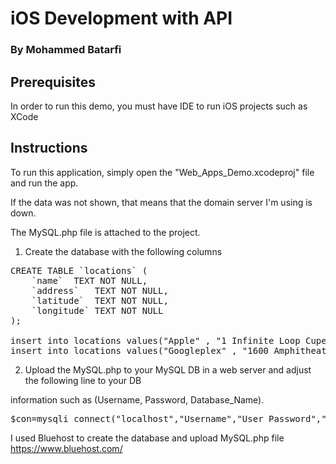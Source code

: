 # iOS Development with API

### By Mohammed Batarfi

## Prerequisites

In order to run this demo, you must have IDE to run iOS projects such as XCode


## Instructions

To run this application, simply open the "Web_Apps_Demo.xcodeproj" file and run the app.

If the data was not shown, that means that the domain server I'm using is down.

The MySQL.php file is attached to the project.

1) Create the database with the following columns

<pre>
CREATE TABLE `locations` (
	`name`	TEXT NOT NULL,
	`address`	TEXT NOT NULL,
	`latitude`	TEXT NOT NULL,
	`longitude`	TEXT NOT NULL
);

insert into locations values("Apple" , "1 Infinite Loop Cupertino, CA", "37.331741", "-122.030333");
insert into locations values("Googleplex" , "1600 Amphitheater Pkwy, Mountain View, CA", "37.421999", "-122.083954");
</pre>

2) Upload the MySQL.php to your MySQL DB in a web server and adjust the following line to your DB

information such as (Username, Password, Database_Name).

<pre>$con=mysqli_connect("localhost","Username","User_Password","Database_Name");</pre>


I used Bluehost to create the database and upload MySQL.php file
https://www.bluehost.com/
